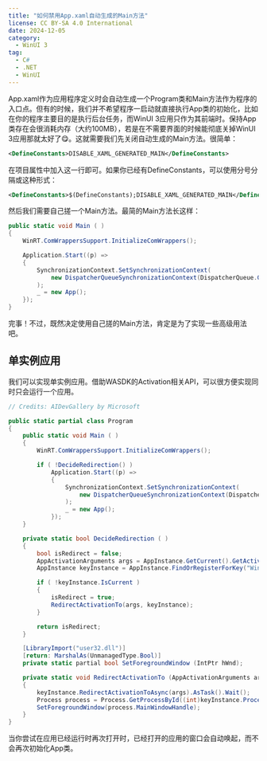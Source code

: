 ```yaml
---
title: "如何禁用App.xaml自动生成的Main方法"
license: CC BY-SA 4.0 International
date: 2024-12-05
category: 
  - WinUI 3
tag:
  - C#
  - .NET
  - WinUI
---
```


App.xaml作为应用程序定义时会自动生成一个Program类和Main方法作为程序的入口点。但有的时候，我们并不希望程序一启动就直接执行App类的初始化，比如在你的程序主要目的是执行后台任务，而WinUI 3应用只作为其前端时。保持App类存在会很消耗内存（大约100MB），若是在不需要界面的时候能彻底关掉WinUI 3应用那就太好了😋。这就需要我们先关闭自动生成的Main方法。很简单：

```xml
<DefineConstants>DISABLE_XAML_GENERATED_MAIN</DefineConstants>
```

在项目属性中加入这一行即可。如果你已经有DefineConstants，可以使用分号分隔或这种形式：

```xml
<DefineConstants>$(DefineConstants);DISABLE_XAML_GENERATED_MAIN</DefineConstants>
```

然后我们需要自己搓一个Main方法。最简的Main方法长这样：

```csharp
public static void Main ( )
{
	WinRT.ComWrappersSupport.InitializeComWrappers();

	Application.Start((p) =>
	{
		SynchronizationContext.SetSynchronizationContext(
			new DispatcherQueueSynchronizationContext(DispatcherQueue.GetForCurrentThread())
		);
		_ = new App();
	});
}
```

完事！不过，既然决定使用自己搓的Main方法，肯定是为了实现一些高级用法吧。

## 单实例应用

我们可以实现单实例应用。借助WASDK的Activation相关API，可以很方便实现同时只会运行一个应用。

```csharp
// Credits: AIDevGallery by Microsoft

public static partial class Program
{
    public static void Main ( )
    {
        WinRT.ComWrappersSupport.InitializeComWrappers();

        if ( !DecideRedirection() )
            Application.Start((p) =>
            {
                SynchronizationContext.SetSynchronizationContext(
                    new DispatcherQueueSynchronizationContext(DispatcherQueue.GetForCurrentThread())
                );
                _ = new App();
            });
    }

    private static bool DecideRedirection ( )
    {
        bool isRedirect = false;
        AppActivationArguments args = AppInstance.GetCurrent().GetActivatedEventArgs();
        AppInstance keyInstance = AppInstance.FindOrRegisterForKey("WinUIBase.DemoApp");

        if ( !keyInstance.IsCurrent )
        {
            isRedirect = true;
            RedirectActivationTo(args, keyInstance);
        }

        return isRedirect;
    }

    [LibraryImport("user32.dll")]
    [return: MarshalAs(UnmanagedType.Bool)]
    private static partial bool SetForegroundWindow (IntPtr hWnd);

    private static void RedirectActivationTo (AppActivationArguments args, AppInstance keyInstance)
    {
        keyInstance.RedirectActivationToAsync(args).AsTask().Wait();
        Process process = Process.GetProcessById((int)keyInstance.ProcessId);
        SetForegroundWindow(process.MainWindowHandle);
    }
}
```

当你尝试在应用已经运行时再次打开时，已经打开的应用的窗口会自动唤起，而不会再次初始化App类。
